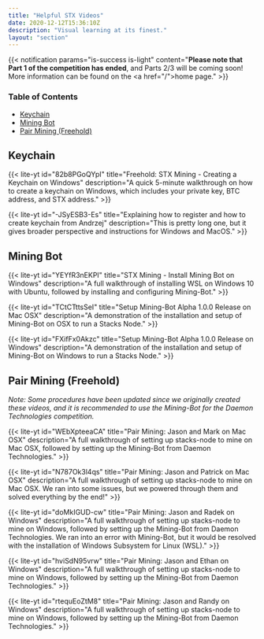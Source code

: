 ```yaml
---
title: "Helpful STX Videos"
date: 2020-12-12T15:36:10Z
description: "Visual learning at its finest."
layout: "section"
---
```


{{< notification params="is-success is-light"
 content="<strong>Please note that Part 1 of the competition has ended</strong>, and Parts 2/3 will be coming soon! More information can be found on the <a href=\"/\">home page</a>." >}}

### Table of Contents

- [Keychain](#keychain)
- [Mining Bot](#mining-bot)
- [Pair Mining (Freehold)](#pair-mining-freehold)

## Keychain

{{< lite-yt id="82b8PGoQYpI" title="Freehold: STX Mining - Creating a Keychain on Windows"
 description="A quick 5-minute walkthrough on how to create a keychain on Windows, which includes your private key, BTC address, and STX address." >}}

{{< lite-yt id="-JSyESB3-Es" title="Explaining how to register and how to create keychain from Andrzej"
 description="This is pretty long one, but it gives broader perspective and instructions for Windows and MacOS." >}}

## Mining Bot

{{< lite-yt id="YEYfR3nEKPI" title="STX Mining - Install Mining Bot on Windows"
 description="A full walkthrough of installing WSL on Windows 10 with Ubuntu, followed by installing and configuring Mining-Bot." >}}

{{< lite-yt id="TCtCTttsSeI" title="Setup Mining-Bot Alpha 1.0.0 Release on Mac OSX"
 description="A demonstration of the installation and setup of Mining-Bot on OSX to run a Stacks Node." >}}

{{< lite-yt id="FXifFx0Akzc" title="Setup Mining-Bot Alpha 1.0.0 Release on Windows"
 description="A demonstration of the installation and setup of Mining-Bot on Windows to run a Stacks Node." >}}

## Pair Mining (Freehold)

*Note: Some procedures have been updated since we originally created these videos, and it is recommended to use the Mining-Bot for the Daemon Technologies competition.*

{{< lite-yt id="WEbXpteeaCA" title="Pair Mining: Jason and Mark on Mac OSX"
 description="A full walkthrough of setting up stacks-node to mine on Mac OSX, followed by setting up the Mining-Bot from Daemon Technologies." >}}

{{< lite-yt id="N787Ok3l4qs" title="Pair Mining: Jason and Patrick on Mac OSX"
 description="A full walkthrough of setting up stacks-node to mine on Mac OSX. We ran into some issues, but we powered through them and solved everything by the end!" >}}

{{< lite-yt id="doMkIGUD-cw" title="Pair Mining: Jason and Radek on Windows"
 description="A full walkthrough of setting up stacks-node to mine on Windows, followed by setting up the Mining-Bot from Daemon Technologies. We ran into an error with Mining-Bot, but it would be resolved with the installation of Windows Subsystem for Linux (WSL)." >}}

{{< lite-yt id="hviSdN95vrw" title="Pair Mining: Jason and Ethan on Windows"
 description="A full walkthrough of setting up stacks-node to mine on Windows, followed by setting up the Mining-Bot from Daemon Technologies." >}}

{{< lite-yt id="rtequEoZtM8" title="Pair Mining: Jason and Randy on Windows"
 description="A full walkthrough of setting up stacks-node to mine on Windows, followed by setting up the Mining-Bot from Daemon Technologies." >}}

